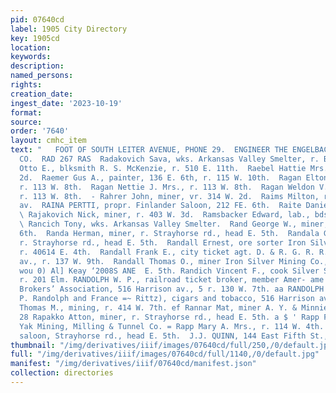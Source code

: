 ```yaml
---
pid: 07640cd
label: 1905 City Directory
key: 1905cd
location: 
keywords: 
description: 
named_persons: 
rights: 
creation_date: 
ingest_date: '2023-10-19'
format: 
source: 
order: '7640'
layout: cmhc_item
text: "   FOOT OF SOUTH LEITER AVENUE, PHONE 29.  ENGINEER THE ENGELBACH MACHINE MANUFACTURING
  CO.  RAD 267 RAS  Radakovich Sava, wks. Arkansas Valley Smelter, r. Bucktown.  Radtke
  Otto E., blksmith R. S. McKenzie, r. 510 E. 11th.  Raebel Hattie Mrs., r. 414 W.
  2d.  Raemer Gus A., painter, 136 E. 6th, r. 115 W. 10th.  Ragan Elton E., teamster,
  r. 113 W. 8th.  Ragan Nettie J. Mrs., r. 113 W. 8th.  Ragan Weldon V., teamster,
  r. 113 W. 8th.  - Rahrer John, miner, vr. 314 W. 2d.  Raims Milton, rms. 300 Harrison
  av.  RAINA PERTTI, propr. Finlander Saloon, 212 FE. 6th.  Raite Daniel, miner Ibex.
  \ Rajakovich Nick, miner, r. 403 W. 3d.  Ramsbacker Edward, lab., bds. 1401 Poplar.
  \ Rancich Tony, wks. Arkansas Valley Smelter.  Rand George W., miner, bds. 400 E.
  6th.  Randa Herman, miner, r. Strayhorse rd., head E. 5th.  Randala Gust, miner,
  r. Strayhorse rd., head E. 5th.  Randall Ernest, ore sorter Iron Silver Mining Co.,
  r. 40614 E. 4th.  Randall Frank E., city ticket agt. D. & R. G. R. R., 401 Harrison
  av., r. 137 W. 9th.  Randall Thomas O., miner Iron Silver Mining Co., r. 213  eres
  wou 0) Al] Keay ‘2008S ANE  E. 5th. Randich Vincent F., cook Silver State Restaurant,
  r. 201 Elm. RANDOLPH W. P., railroad ticket broker, member Amer- ame ican Ticket
  Brokers’ Association, 516 Harrison av., 5 r. 130 W. 7th. aa RANDOLPH & RITTZ (W.
  P. Randolph and France =~ Rittz), cigars and tobacco, 516 Harrison av. os Raney
  Thomas M., mining, r. 414 W. 7th. ef Rannar Mat, miner A. Y. & Minnie M. & M. Co.
  28 Rapakko Atton, miner, r. Strayhorse rd., head E. 5th. a $ ' Rapp Fred, miner
  Yak Mining, Milling & Tunnel Co. = Rapp Mary A. Mrs., r. 114 W. 4th. >  Raski William,
  saloon, Strayhorse rd., head E. 5th.  J.J. QUINN, 144 East Fifth St., GRAININ  | "
thumbnail: "/img/derivatives/iiif/images/07640cd/full/250,/0/default.jpg"
full: "/img/derivatives/iiif/images/07640cd/full/1140,/0/default.jpg"
manifest: "/img/derivatives/iiif/07640cd/manifest.json"
collection: directories
---
```

